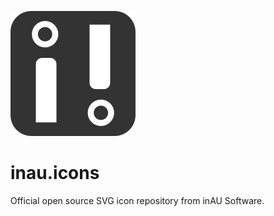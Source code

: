 ![](https://raw.githubusercontent.com/inausoft/icons/master/inauicons.png)

# inau.icons
Official open source SVG icon repository from inAU Software.
